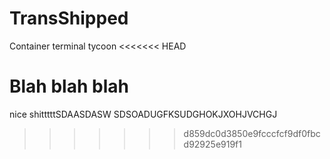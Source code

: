 # TransShipped
Container terminal tycoon
<<<<<<< HEAD

Blah blah blah
=======
nice shitttttSDAASDASW SDSOADUGFKSUDGHOKJXOHJVCHGJ
>>>>>>> d859dc0d3850e9fcccfcf9df0fbcd92925e919f1
